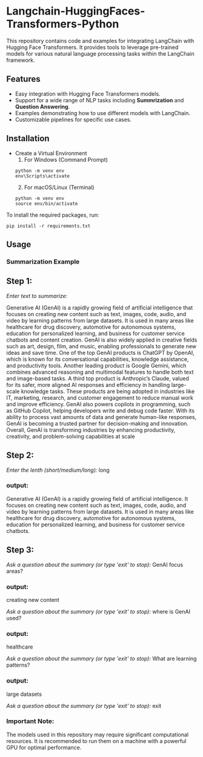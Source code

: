 # Langchain-HuggingFaces-Transformers-Python
This repository contains code and examples for integrating LangChain with Hugging Face Transformers. It provides tools to leverage pre-trained models for various natural language processing tasks within the LangChain framework.

## Features
- Easy integration with Hugging Face Transformers models.
- Support for a wide range of NLP tasks including **Summrization** and **Question Answering**.
- Examples demonstrating how to use different models with LangChain.
- Customizable pipelines for specific use cases.

## Installation
- Create a Virtual Environment
  1. For Windows (Command Prompt)
  ```
  python -m venv env
  env\Scripts\activate
  ```
  2. For macOS/Linux (Terminal)
  ```
  python -m venv env
  source env/bin/activate
  ```
To install the required packages, run:
```
pip install -r requirements.txt
``` 
## Usage

### Summarization Example
## Step 1: 
*Enter text to summarize:*

 Generative AI (GenAI) is a rapidly growing field of artificial intelligence that focuses on creating new content such as text, images, code, audio, and video by learning patterns from large datasets. It is used in many areas like healthcare for drug discovery, automotive for autonomous systems, education for personalized learning, and business for customer service chatbots and content creation. GenAI is also widely applied in creative fields such as art, design, film, and music, enabling professionals to generate new ideas and save time. One of the top GenAI products is ChatGPT by OpenAI, which is known for its conversational capabilities, knowledge assistance, and productivity tools. Another leading product is Google Gemini, which combines advanced reasoning and multimodal features to handle both text and image-based tasks. A third top product is Anthropic’s Claude, valued for its safer, more aligned AI responses and efficiency in handling large-scale knowledge tasks. These products are being adopted in industries like IT, marketing, research, and customer engagement to reduce manual work and improve efficiency. GenAI also powers copilots in programming, such as GitHub Copilot, helping developers write and debug code faster. With its ability to process vast amounts of data and generate human-like responses, GenAI is becoming a trusted partner for decision-making and innovation. Overall, GenAI is transforming industries by enhancing productivity, creativity, and problem-solving capabilities at scale

## Step 2:
*Enter the lenth (short/medium/long):*
long

### output:
Generative AI (GenAI) is a rapidly growing field of artificial intelligence. It focuses on creating new content such as text, images, code, audio, and video by learning patterns from large datasets. It is used in many areas like healthcare for drug discovery, automotive for autonomous systems, education for personalized learning, and business for customer service chatbots.

## Step 3:
*Ask a question about the summary (or type 'exit' to stop):*
GenAI focus areas?

### output:
creating new content

*Ask a question about the summary (or type 'exit' to stop):*
where is GenAI used?

### output:
healthcare

*Ask a question about the summary (or type 'exit' to stop):*
What are learning patterns?

### output:
large datasets

*Ask a question about the summary (or type 'exit' to stop):*
exit


### Important Note:
The models used in this repository may require significant computational resources. It is recommended to run them on a machine with a powerful GPU for optimal performance.
